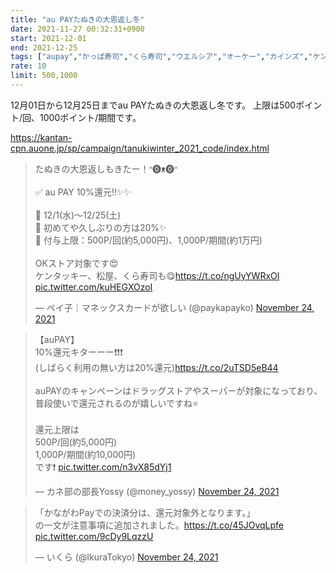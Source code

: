 ```yaml
---
title: "au PAYたぬきの大恩返し冬"
date: 2021-11-27 00:32:31+0900
start: 2021-12-01
end: 2021-12-25
tags: ["aupay","かっぱ寿司","くら寿司","ウエルシア","オーケー","カインズ","ケンタッキーフライドチキン","サミット","サンドラッグ","ダイコクドラッグ","ツルハ","ベイシア","大戸屋","東急ストア","松屋","牛角","魚民"]
rate: 10
limit: 500,1000
---
```


12月01日から12月25日までau PAYたぬきの大恩返し冬です。
上限は500ポイント/回、1000ポイント/期間です。

https://kantan-cpn.auone.jp/sp/campaign/tanukiwinter_2021_code/index.html

<blockquote class="twitter-tweet"><p lang="ja" dir="ltr">たぬきの大恩返しもきたー！ᐢ⓿ᴥ⓿ᐢ<br><br>✅ au PAY 10%還元‼️✨✨<br><br>🔹 12/1(水)～12/25(土)<br>🔹 初めてや久しぶりの方は20%✨<br>🔹 付与上限：500P/回(約5,000円)、1,000P/期間(約1万円)<br><br>OKストア対象です😍<br>ケンタッキー、松屋、くら寿司も😋<a href="https://t.co/ngUyYWRxOl">https://t.co/ngUyYWRxOl</a> <a href="https://t.co/kuHEGXOzoI">pic.twitter.com/kuHEGXOzoI</a></p>&mdash; ペイ子｜マネックスカードが欲しい (@paykapayko) <a href="https://twitter.com/paykapayko/status/1463370134928564225?ref_src=twsrc%5Etfw">November 24, 2021</a></blockquote> <script async src="https://platform.twitter.com/widgets.js" charset="utf-8"></script>
<blockquote class="twitter-tweet"><p lang="ja" dir="ltr">【auPAY】<br>10%還元キターーー❗️❗️❗️<br>(しばらく利用の無い方は20%還元)<a href="https://t.co/2uTSD5eB44">https://t.co/2uTSD5eB44</a><br><br>auPAYのキャンペーンはドラッグストアやスーパーが対象になっており、普段使いで還元されるのが嬉しいですね⭐️<br><br>還元上限は<br>500P/回(約5,000円)<br>1,000P/期間(約10,000円)<br>です❗️ <a href="https://t.co/n3vX85dYj1">pic.twitter.com/n3vX85dYj1</a></p>&mdash; カネ部の部長Yossy (@money_yossy) <a href="https://twitter.com/money_yossy/status/1463344769539575818?ref_src=twsrc%5Etfw">November 24, 2021</a></blockquote> <script async src="https://platform.twitter.com/widgets.js" charset="utf-8"></script>
<blockquote class="twitter-tweet"><p lang="ja" dir="ltr">「かながわPayでの決済分は、還元対象外となります。」<br>の一文が注意事項に追加されました。<a href="https://t.co/45JOvqLpfe">https://t.co/45JOvqLpfe</a> <a href="https://t.co/9cDy9LqzzU">pic.twitter.com/9cDy9LqzzU</a></p>&mdash; いくら (@IkuraTokyo) <a href="https://twitter.com/IkuraTokyo/status/1463496323487830022?ref_src=twsrc%5Etfw">November 24, 2021</a></blockquote> <script async src="https://platform.twitter.com/widgets.js" charset="utf-8"></script>
